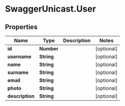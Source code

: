 # SwaggerUnicast.User

## Properties

Name | Type | Description | Notes
------------ | ------------- | ------------- | -------------
**id** | **Number** |  | [optional] 
**username** | **String** |  | [optional] 
**name** | **String** |  | [optional] 
**surname** | **String** |  | [optional] 
**email** | **String** |  | [optional] 
**photo** | **String** |  | [optional] 
**description** | **String** |  | [optional] 


